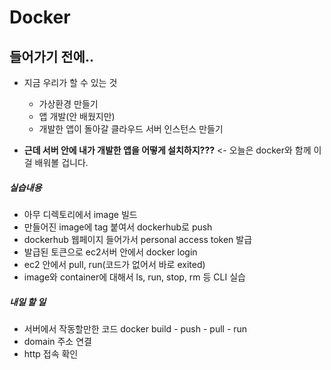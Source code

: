 # Docker



## 들어가기 전에..

- 지금 우리가 할 수 있는 것

  - 가상환경 만들기
  - 앱 개발(안 배웠지만)
  - 개발한 앱이 돌아갈 클라우드 서버 인스턴스 만들기

  

- **근데 서버 안에 내가 개발한 앱을 어떻게 설치하지???** <- 오늘은 docker와 함께 이걸 배워볼 겁니다.



##### 실습내용

- 아무 디렉토리에서 image 빌드
- 만들어진 image에 tag 붙여서 dockerhub로 push
- dockerhub 웹페이지 들어가서 personal access token 발급
- 발급된 토큰으로 ec2서버 안에서 docker login
- ec2 안에서 pull, run(코드가 없어서 바로 exited)
- image와 container에 대해서 ls, run, stop, rm 등 CLI 실습



##### 내일 할 일

- 서버에서 작동할만한 코드 docker build - push - pull - run
- domain 주소 연결
- http 접속 확인
